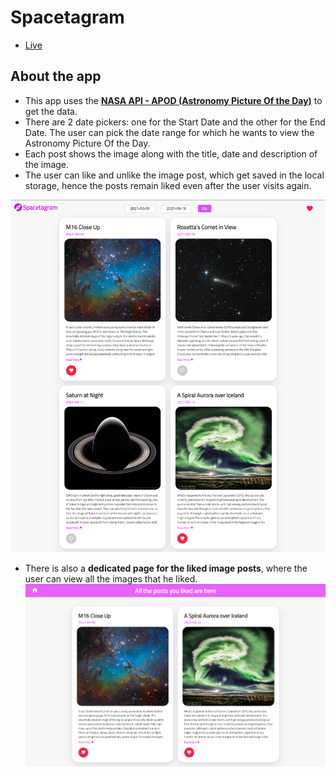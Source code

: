 # Spacetagram

- [Live](http://spacetagram-sukhseerat-kaur.netlify.app)

## About the app

- This app uses the **[NASA API - APOD (Astronomy Picture Of the Day)](https://api.nasa.gov/)** to get the data.
- There are 2 date pickers: one for the Start Date and the other for the End Date. The user can pick the date range for which he wants to view the Astronomy Picture Of the Day.
- Each post shows the image along with the title, date and description of the image.
- The user can like and unlike the image post, which get saved in the local storage, hence the posts remain liked even after the user visits again.

![](./public/spacetagram-image.png)

- There is also a **dedicated page for the liked image posts**, where the user can view all the images that he liked.
  ![](./public/spacetagram-readme-image-2.png)
